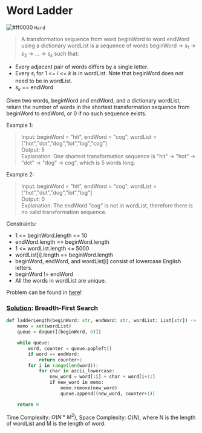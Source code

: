 # Word Ladder
![#ff0000](https://placehold.co/1x1/ff0000/ff0000.png) `Hard` 

> A transformation sequence from word beginWord to word endWord using a dictionary wordList is a sequence of words beginWord -> $s_1$ -> $s_2$ -> ... -> $s_k$ such that:
- Every adjacent pair of words differs by a single letter.
- Every $s_i$ for $1$ <= $i$ <= $k$ is in wordList. Note that beginWord does not need to be in wordList.
- $s_k$ == endWord

Given two words, beginWord and endWord, and a dictionary wordList, return the number of words in the shortest transformation sequence from beginWord to endWord, or 0 if no such sequence exists.
 

Example 1:

> Input: beginWord = "hit", endWord = "cog", wordList = ["hot","dot","dog","lot","log","cog"]\
Output: 5\
Explanation: One shortest transformation sequence is "hit" -> "hot" -> "dot" -> "dog" -> cog", which is 5 words long.

Example 2:

> Input: beginWord = "hit", endWord = "cog", wordList = ["hot","dot","dog","lot","log"]\
Output: 0\
Explanation: The endWord "cog" is not in wordList, therefore there is no valid transformation sequence.
 

Constraints:
- 1 <= beginWord.length <= 10
- endWord.length == beginWord.length
- 1 <= wordList.length <= 5000
- wordList[i].length == beginWord.length
- beginWord, endWord, and wordList[i] consist of lowercase English letters.
- beginWord != endWord
- All the words in wordList are unique.

Problem can be found in [here](https://leetcode.com/problems/word-ladder)!

### [Solution](/Graph/127-WordLadder/solution.py): Breadth-First Search

```python
def ladderLength(beginWord: str, endWord: str, wordList: List[str]) -> int:
    memo = set(wordList)
    queue = deque([(beginWord, 0)])

    while queue:
        word, counter = queue.popleft()
        if word == endWord:
            return counter+1
        for i in range(len(word)):
            for char in ascii_lowercase:
                new_word = word[:i] + char + word[i+1:]
                if new_word in memo:
                    memo.remove(new_word)
                    queue.append((new_word, counter+1))

    return 0
```

Time Complexity: $O(N*M^2)$, Space Complexity: $O(N)$, where N is the length of wordList and M is the length of word.
